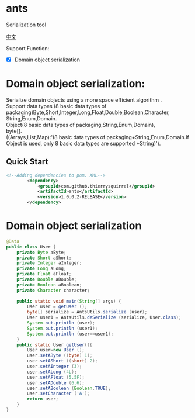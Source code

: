 # ants

Serialization tool

[中文](./README_zh_CN.md)

Support Function:
- [x] Domain object serialization

# Domain object serialization:
Serialize domain objects using a more space efficient algorithm .  
Support data types (8 basic data types of packaging)Byte,Short,Integer,Long,Float,Double,Boolean,Character,  
String,Enum,Domain.  
Object(8 basic data types of packaging,String,Enum,Domain),  
byte[].  
((Arrays,List,Map):'(8 basic data types of packaging+String,Enum,Domain.If Object is used, only 8 basic data types are supported +String)').

## Quick Start

```xml
<!--Adding dependencies to pom. XML-->
        <dependency>
            <groupId>com.github.thierrysquirrel</groupId>
            <artifactId>ants</artifactId>
            <version>1.0.0.2-RELEASE</version>
        </dependency>
```

# Domain object serialization
```java
@Data
public class User {
    private Byte aByte;
    private Short aShort;
    private Integer aInteger;
    private Long aLong;
    private Float aFloat;
    private Double aDouble;
    private Boolean aBoolean;
    private Character character;
    
    public static void main(String[] args) {
        User user = getUser ();
        byte[] serialize = AntsUtils.serialize (user);
        User user1 = AntsUtils.deSerialize (serialize, User.class);
        System.out.println (user);
        System.out.println (user1);
        System.out.println (user==user1);
    }
    public static User getUser(){
        User user=new User ();
        user.setAByte ((byte) 1);
        user.setAShort ((short) 2);
        user.setAInteger (3);
        user.setALong (4L);
        user.setAFloat (5.5F);
        user.setADouble (6.6);
        user.setABoolean (Boolean.TRUE);
        user.setCharacter ('A');
        return user;
    }
}
```
